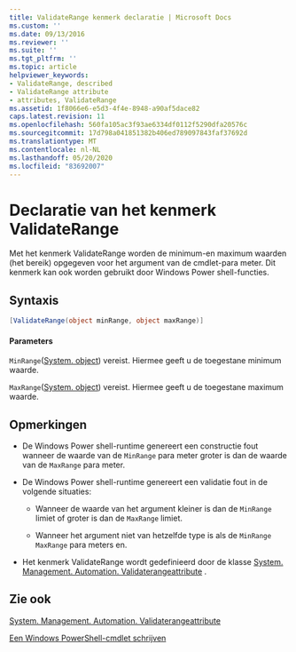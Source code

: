 ```yaml
---
title: ValidateRange kenmerk declaratie | Microsoft Docs
ms.custom: ''
ms.date: 09/13/2016
ms.reviewer: ''
ms.suite: ''
ms.tgt_pltfrm: ''
ms.topic: article
helpviewer_keywords:
- ValidateRange, described
- ValidateRange attribute
- attributes, ValidateRange
ms.assetid: 1f8066e6-e5d3-4f4e-8948-a90af5dace82
caps.latest.revision: 11
ms.openlocfilehash: 560fa105ac3f93ae6334df0112f5290dfa20576c
ms.sourcegitcommit: 17d798a041851382b406ed789097843faf37692d
ms.translationtype: MT
ms.contentlocale: nl-NL
ms.lasthandoff: 05/20/2020
ms.locfileid: "83692007"
---
```

# <a name="validaterange-attribute-declaration"></a>Declaratie van het kenmerk ValidateRange

Met het kenmerk ValidateRange worden de minimum-en maximum waarden (het bereik) opgegeven voor het argument van de cmdlet-para meter. Dit kenmerk kan ook worden gebruikt door Windows Power shell-functies.

## <a name="syntax"></a>Syntaxis

```csharp
[ValidateRange(object minRange, object maxRange)]
```

#### <a name="parameters"></a>Parameters

`MinRange`([System. object](/dotnet/api/system.object)) vereist. Hiermee geeft u de toegestane minimum waarde.

`MaxRange`([System. object](/dotnet/api/system.object)) vereist. Hiermee geeft u de toegestane maximum waarde.

## <a name="remarks"></a>Opmerkingen

- De Windows Power shell-runtime genereert een constructie fout wanneer de waarde van de `MinRange` para meter groter is dan de waarde van de `MaxRange` para meter.

- De Windows Power shell-runtime genereert een validatie fout in de volgende situaties:

  - Wanneer de waarde van het argument kleiner is dan de `MinRange` limiet of groter is dan de `MaxRange` limiet.

  - Wanneer het argument niet van hetzelfde type is als de `MinRange` `MaxRange` para meters en.

- Het kenmerk ValidateRange wordt gedefinieerd door de klasse [System. Management. Automation. Validaterangeattribute](/dotnet/api/System.Management.Automation.ValidateRangeAttribute) .

## <a name="see-also"></a>Zie ook

[System. Management. Automation. Validaterangeattribute](/dotnet/api/System.Management.Automation.ValidateRangeAttribute)

[Een Windows PowerShell-cmdlet schrijven](./writing-a-windows-powershell-cmdlet.md)
